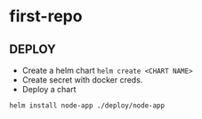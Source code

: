 # first-repo


## DEPLOY

- Create a helm chart `helm create <CHART NAME>`
- Create secret with docker creds.
- Deploy a chart 

```
helm install node-app ./deploy/node-app
```
